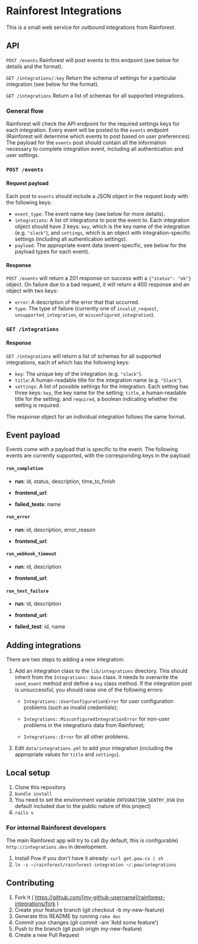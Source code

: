# Rainforest Integrations

This is a small web service for outbound integrations from
Rainforest.

## API
`POST /events`
Rainforest will post events to this endpoint (see below for details
and the format).

`GET /integrations/:key`
Return the schema of settings for a particular integration (see below
for the format).

`GET /integrations`
Return a list of schemas for all supported integrations.

### General flow
Rainforest will check the API endpoint for the required settings keys
for each integration. Every event will be posted to the `events`
endpoint (Rainforest will determine which events to post based on user
preferences). The payload for the `events` post should contain all the
information necessary to complete integration event, including all
authentication and user settings.

### `POST /events`
#### Request payload
Each post to `events` should include a JSON object in the request body
with the following keys:

- `event_type`: The event name key (see below for more details).
- `integrations`: A list of integrations to post the event to. Each
  integration object should have 2 keys: `key`, which is the key name
  of the integration (e.g. `"slack"`), and `settings`, which is an
  object with integration-specific settings (including all
  authentication settings).
- `payload`: The appropriate event data (event-specific, see below for
  the payload types for each event).

#### Response
`POST /events` will return a 201 response on success with a
`{"status": "ok"}` object. On failure due to a bad request, it will
return a 400 response and an object with two keys:

- `error`: A description of the error that that occurred.
- `type`: The type of failure (currently one of `invalid_request`,
  `unsupported_integration`, or `misconfigured_integration`).

### `GET /integrations`
#### Response
`GET /integrations` will return a list of schemas for all supported
integrations, each of which has the following keys:

- `key`: The unique key of the integration (e.g. `"slack"`).
- `title`: A human-readable title for the integration name
  (e.g. `"Slack"`).
- `settings`: A list of possible settings for the integration. Each
  setting has three keys: `key`, the key name for the setting;
  `title`, a human-readable title for the setting; and `required`, a
  boolean indicating whether the setting is required.

The response object for an individual integration follows the same
format.

## Event payload
Events come with a payload that is specific to the event. The
following events are currently supported, with the corresponding keys
in the payload:


#### `run_completion`

- **run**: id, status, description, time_to_finish

- **frontend_url**:

- **failed_tests**: name


#### `run_error`

- **run**: id, description, error_reason

- **frontend_url**:


#### `run_webhook_timeout`

- **run**: id, description

- **frontend_url**:


#### `run_test_failure`

- **run**: id, description

- **frontend_url**:

- **failed_test**: id, name




## Adding integrations
There are two steps to adding a new integration:

1. Add an integration class to the `lib/integrations` directory. This
   should inherit from the `Integrations::Base` class. It needs to
   overwrite the `send_event` method and define a `key` class method.
   If the integration post is unsuccessful, you should raise one of
   the following errors:

   - `Integrations::UserConfigurationError` for user configuration
   problems (such as invalid credentials);

   - `Integrations::MisconfiguredIntegrationError` for non-user problems
   in the integrations data from Rainforest;

   - `Integrations::Error` for all other problems.

2. Edit `data/integrations.yml` to add your integration (including the
   appropriate values for `title` and `settings`).

## Local setup

1. Clone this repository
2. `bundle install`
3. You need to set the environment variable `INTEGRATION_SENTRY_DSN` (no default included due to the public nature of this project)
4. `rails s`

### For internal Rainforest developers

The main Rainforest app will try to call (by default, this is configurable) `http://integrations.dev` in development.

1. Install Pow if you don't have it already: `curl get.pow.cx | sh`
2. `ln -s ~/rainforest/rainforest-integration ~/.pow/integrations`


## Contributing
1. Fork it ( https://github.com/[my-github-username]/rainforest-integrations/fork )
2. Create your feature branch (git checkout -b my-new-feature)
3. Generate this README by running `rake doc`
4. Commit your changes (git commit -am 'Add some feature')
5. Push to the branch (git push origin my-new-feature)
6. Create a new Pull Request

